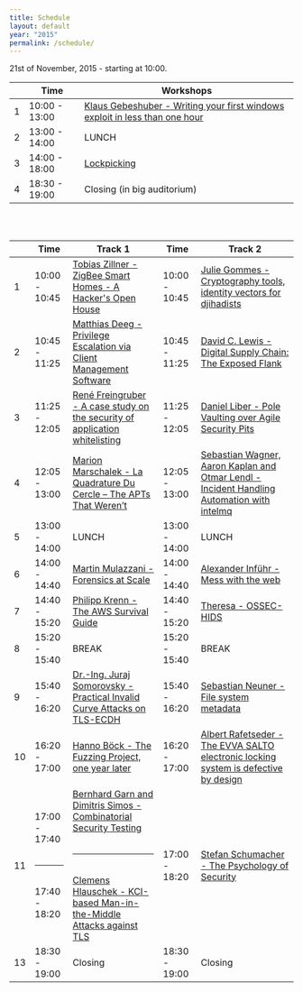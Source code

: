 ```yaml
---
title: Schedule
layout: default
year: "2015"
permalink: /schedule/
---
```


21st of November, 2015 - starting at 10:00.

|   | Time          | Workshops |
| - | ------------- | --------- |
|1  | 10:00 - 13:00 | [Klaus Gebeshuber - Writing your first windows exploit in less than one hour](/talks/#15) |
|2  | 13:00 - 14:00 | LUNCH |
|3  | 14:00 - 18:00 | [Lockpicking](/talks/#13) |
|4  | 18:30 - 19:00 | Closing (in big auditorium)      |

<br /><br />

|   | Time          | Track 1  | Time | Track 2  |
| - | ------------- | ----------------------------------------------------------------------------------------------------------------------------------- | ------------- | ------------------------------------------------------------------------------------------------------ |
|1  | 10:00 - 10:45 | [Tobias Zillner - ZigBee Smart Homes - A Hacker's Open House](/talks/#7) | 10:00 - 10:45 | [Julie Gommes - Cryptography tools, identity vectors for djihadists](/talks/#1)  | 
|2  | 10:45 - 11:25 | [Matthias Deeg - Privilege Escalation via Client Management Software](/talks/#5)  | 10:45 - 11:25 | [David C. Lewis - Digital Supply Chain: The Exposed Flank](/talks/#2)   |
|3  | 11:25 - 12:05 | [René Freingruber - A case study on the security of application whitelisting](/talks/#6)  | 11:25 - 12:05 | [Daniel Liber - Pole Vaulting over Agile Security Pits](/talks/#4)   |
|4  | 12:05 - 13:00 | [Marion Marschalek - La Quadrature Du Cercle – The APTs That Weren’t](/talks/#20)  | 12:05 - 13:00 | [Sebastian Wagner, Aaron Kaplan and Otmar Lendl - Incident Handling Automation with intelmq](/talks/#10)   |
|5  | 13:00 - 14:00 | LUNCH   | 13:00 - 14:00 | LUNCH   | 
|6  | 14:00 - 14:40 | [Martin Mulazzani - Forensics at Scale](/talks/#8)  | 14:00 - 14:40 | [Alexander Inführ - Mess with the web](/talks/#11)  |
|7  | 14:40 - 15:20 | [Philipp Krenn - The AWS Survival Guide](/talks/#9)  | 14:40 - 15:20 | [Theresa - OSSEC-HIDS](/talks/#14)   |
|8  | 15:20 - 15:40 | BREAK<br /> | 15:20 - 15:40 | BREAK<br /> | 
|9  | 15:40 - 16:20 | [Dr.-Ing. Juraj Somorovsky - Practical Invalid Curve Attacks on TLS-ECDH](/talks/#17) | 15:40 - 16:20 | [Sebastian Neuner - File system metadata](/talks/#16)   |
|10 | 16:20 - 17:00 | [Hanno Böck - The Fuzzing Project, one year later](/talks/#18) | 16:20 - 17:00 | [Albert Rafetseder - The EVVA SALTO electronic locking system is defective by design](/talks/#25)   |
|11 | 17:00 - 17:40 <br /><br /><hr><br /> 17:40 - 18:20| [Bernhard Garn and Dimitris Simos - Combinatorial Security Testing](/talks/#23) <br /><br /><hr><br /> [Clemens Hlauschek - KCI-based Man-in-the-Middle Attacks against TLS](/talks/#24) | 17:00 - 18:20 | [Stefan Schumacher - The Psychology of Security](/talks/#22)   |
|13 | 18:30 - 19:00 | Closing    | 18:30 - 19:00 | Closing |
